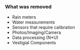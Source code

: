 ### What was removed

 - Rain meters 
 - Water measurements
 - Sensors that require calibration 
 - Photos/Imaging/Camera
 - Data processing (N*U)
 - Vestigial Components 